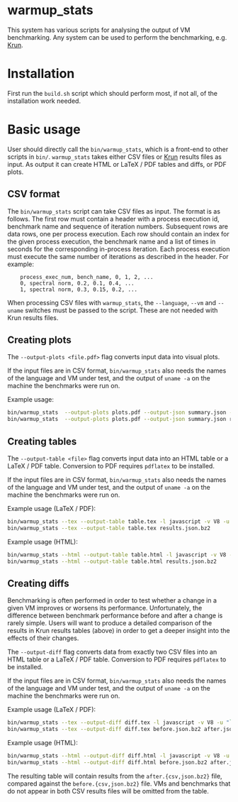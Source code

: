 # warmup_stats

This system has various scripts for analysing the output of VM benchmarking. Any
system can be used to perform the benchmarking, e.g.
[Krun](http://soft-dev.org/src/krun/).

# Installation

First run the `build.sh` script which should perform most, if not all, of the
installation work needed.

# Basic usage

User should directly call the `bin/warmup_stats`, which is a front-end to other
scripts in `bin/`. `warmup_stats` takes either CSV files or
[Krun](http://soft-dev.org/src/krun/) results files as input. As output it can
create HTML or LaTeX / PDF tables and diffs, or PDF plots.

## CSV format

The `bin/warmup_stats` script can take CSV files as input. The format is as
follows. The first row must contain a header with a process execution id,
benchmark name and sequence of iteration numbers. Subsequent rows are data rows,
one per process execution. Each row should contain an index for the given
process execution, the benchmark name and a list of times in seconds for the
corresponding in-process iteration. Each process execution must execute the same
number of iterations as described in the header. For example:

```
    process_exec_num, bench_name, 0, 1, 2, ...
    0, spectral norm, 0.2, 0.1, 0.4, ...
    1, spectral norm, 0.3, 0.15, 0.2, ...
```

When processing CSV files with `warmup_stats`, the `--language`, `--vm` and
`--uname` switches must be passed to the script. These are not needed with
Krun results files.

## Creating plots

The `--output-plots <file.pdf>` flag converts input data into visual plots.

If the input files are in CSV format, `bin/warmup_stats` also needs the names of
the language and VM under test, and the output of `uname -a` on the machine the
benchmarks were run on.

Example usage:

```sh
bin/warmup_stats  --output-plots plots.pdf --output-json summary.json -l javascript -v V8 -u "`uname -a`" results.csv
bin/warmup_stats  --output-plots plots.pdf --output-json summary.json results.json.bz2
```

## Creating tables

The `--output-table <file>` flag converts input data into an HTML table or a
LaTeX / PDF table. Conversion to PDF requires `pdflatex` to be installed.

If the input files are in CSV format, `bin/warmup_stats` also needs the names of
the language and VM under test, and the output of `uname -a` on the machine the
benchmarks were run on.

Example usage (LaTeX / PDF):

```sh
bin/warmup_stats --tex --output-table table.tex -l javascript -v V8 -u "`uname -a`" results.csv
bin/warmup_stats --tex --output-table table.tex results.json.bz2
```

Example usage (HTML):

```sh
bin/warmup_stats --html --output-table table.html -l javascript -v V8 -u "`uname -a`" results.csv
bin/warmup_stats --html --output-table table.html results.json.bz2
```

## Creating diffs

Benchmarking is often performed in order to test whether a change in a given
VM improves or worsens its performance. Unfortunately, the difference between
benchmark performance before and after a change is rarely simple. Users will
want to produce a detailed comparison of the results in Krun results tables
(above) in order to get a deeper insight into the effects of their changes.

The `--output-diff` flag converts data from exactly two CSV files into an HTML
table or a LaTeX / PDF table. Conversion to PDF requires `pdflatex` to be
installed.

If the input files are in CSV format, `bin/warmup_stats` also needs the names of
the language and VM under test, and the output of `uname -a` on the machine the
benchmarks were run on.

Example usage (LaTeX / PDF):

```sh
bin/warmup_stats --tex --output-diff diff.tex -l javascript -v V8 -u "`uname -a`" before.csv after.csv
bin/warmup_stats --tex --output-diff diff.tex before.json.bz2 after.json.bz2
```

Example usage (HTML):

```sh
bin/warmup_stats --html --output-diff diff.html -l javascript -v V8 -u "`uname -a`" before.csv after.csv
bin/warmup_stats --html --output-diff diff.html before.json.bz2 after.json.bz2
```

The resulting table will contain results from the `after.{csv,json.bz2}` file,
compared against the `before.{csv,json.bz2}` file. VMs and benchmarks that do
not appear in both CSV results files will be omitted from the table.
